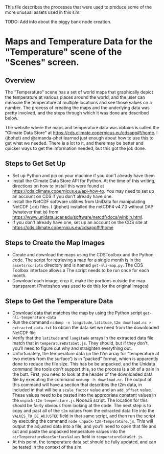 This file describes the processes that were used to produce some of the more unusual assets used in this sim.

TODO: Add info about the piggy bank node creation.

Maps and Temperature Data for the "Temperature" scene of the "Scenes" screen.
=============================================================================

Overview
--------

The "Temperature" scene has a set of world maps that graphically depict the temperature at various places around the
world, and the user can measure the temperature at multiple locations and see those values on a number.  The process of
creating the maps and the underlying data was pretty involved, and the steps through which it was done are described
below.

The website where the maps and temperature data was obtains is called the "Climate Data Store" at
https://cds.climate.copernicus.eu/cdsapp#!/home.  I (jbphet) and @amanda-phet learned just enough about how to use this
to get what we needed.  There is a lot to it, and there may be better and quicker ways to get the information needed,
but this got the job done.

Steps to Get Set Up
-------------------

+ Set up Python and pip on your machine if you don't already have them
+ Install the Climate Data Store API for Python.  At the time of this writing, directions on how to install this
were found at https://cds.climate.copernicus.eu/api-how-to. You may need to set up an account on CDS if you don't
already have one.
+ Install the NetCDF software utilities from UniData for manipulating NetCDF (.cd) files.  I (jbphet) installed the
netCDF4 v4.7.0 without DAP (whatever that is) from https://www.unidata.ucar.edu/software/netcdf/docs/winbin.html. 
+ If you don't already have one, set up an account on the CDS site at https://cds.climate.copernicus.eu/cdsapp#!/home

Steps to Create the Map Images
------------------------------

+ Create and download the maps using the CDSToolbox and the Python code.  The script for retrieving a  map for a single
 month is in the `assets/scripts` directory and is named `get-nli-map.py`.    The CDS Toolbox interface allows a The script needs to be run once for each month.
+ Download each image, crop it, make the portions outside the map transparent (Photoshop was used to do this for the
original images)

Steps to Get the Temperature Data
---------------------------------

+ Download data that matches the map by using the Python script `get-nli-temperature-data`
+ Run the command `ncdump -v longitude,latitude,t2m download.nc > extracted-data.txt` to obtain the data set we need
from the downloaded NetCDF file
+ Verify that the `latitude` and `longitude` arrays in the extracted data file match that in `temperatureDataSet.js`.
They should, but if they don't, you'll need to figure out why and straighten everything out. 
+ Unfortunately, the temperature data (in the t2m array for "temperature at two meters from the surface') is in "packed"
format, which is apparently done to reduce the file size.  This has be be unpacked, and the Unidata command line tools
don't support this, so the process is a bit of a pain in the butt.  First, you need to look at the header of the
downloaded data file by executing the command `ncdump -h download.nc`.  The output of this command will have a section
that describes the t2m data, in included in that will be a `scale_factor` value and an `add_offset` value.  These values
need to be pasted into the appropriate constant values in the `unpack-t2m-temperature.js` NodeJS script.  The location
for this should be fairly obvious from looking at the code.  The next step is to copy and past all of the `t2m` values
from the extracted data file into the `VALUES_TO_BE_ADJUSTED` field in that same script, and then run the script by
executing the command `node unpack-t2m-temperature.js`.  This will output the adjusted data into a file, and you'll need
to open that file and cut and paste the unpacked temperature values into the `airTemperatureNearSurfaceValues` field in 
`temperatureDataSet.js`.
+ At this point, the temperature data set should be fully updated, and can be tested in the context of the sim.